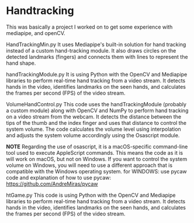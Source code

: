 # Handtracking
This was basically a project I worked on to get some experience with mediapipe, and openCV. 

HandTrackingMin.py
It uses Mediapipe's built-in solution for hand tracking instead of a custom hand-tracking module. 
It also draws circles on the detected landmarks (fingers) and connects them with lines to represent the hand shape. 

handTrackingModule.py
It is using Python with the OpenCV and Mediapipe libraries to perform real-time hand tracking from a video stream. 
It detects hands in the video, identifies landmarks on the seen hands, and calculates the frames per second (FPS) of the video stream.

VolumeHandControl.py
This code uses the handTrackingModule (probably a custom module) along with OpenCV and NumPy to perform hand tracking on a video stream 
from the webcam. It detects the distance between the tips of the thumb and the index finger and uses that distance to control the system 
volume. The code calculates the volume level using interpolation and adjusts the system volume accordingly using the Osascript module.

**NOTE**
Regarding the use of osascript, it is a macOS-specific command-line tool used to execute AppleScript commands. This means the code as it is 
will work on macOS, but not on Windows. If you want to control the system volume on Windows, you will need to use a different approach that 
is compatible with the Windows operating system.
for WINDOWS: use pycaw code and explanation of how to use pycaw:
https://github.com/AndreMiras/pycaw

htGame.py
This code is using Python with the OpenCV and Mediapipe libraries to perform real-time hand tracking from a video stream. It detects hands 
in the video, identifies landmarks on the seen hands, and calculates the frames per second (FPS) of the video stream.
